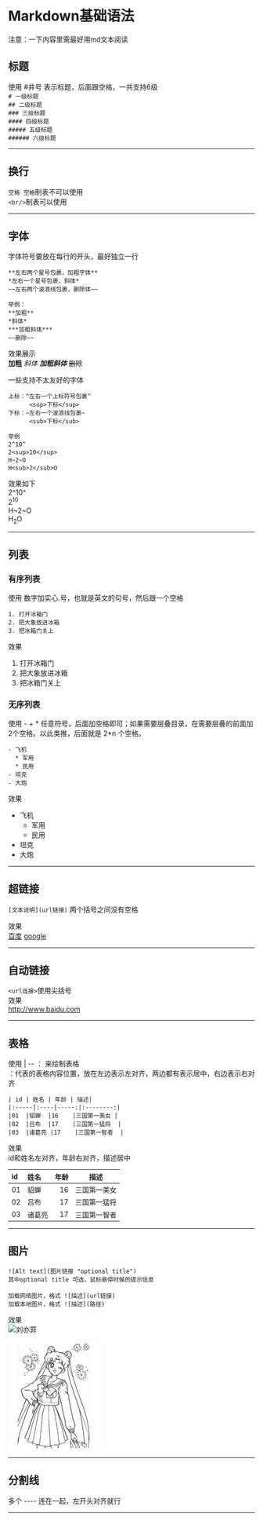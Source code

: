 # Markdown基础语法

注意：一下内容里需最好用md文本阅读

## 标题

使用 #井号 表示标题，后面跟空格，一共支持6级  
```# 一级标题```  
```## 二级标题```  
```### 三级标题```  
```#### 四级标题```  
```##### 五级标题```  
```###### 六级标题```  

--------------------------

## 换行

```空格 空格```制表不可以使用  
```<br/>```制表可以使用  

--------------------------

## 字体

字体符号要放在每行的开头，最好独立一行
```
**左右两个星号包裹，加粗字体**
*左右一个星号包裹，斜体*
~~左右两个波浪线包裹，删除体~~
```
```
举例：
**加粗**
*斜体*
***加粗斜体***
~~删除~~
```

效果展示  
**加粗**
*斜体*
***加粗斜体***
~~删除~~


一些支持不太友好的字体
```
上标：^左右一个上标符号包裹^ 
      <sup>下标</sup>
下标：~左右一个波浪线包裹~
      <sub>下标</sub>
```
```
举例
2^10^  
2<sup>10</sup>  
H~2~O  
H<sub>2</sub>O
```
效果如下  
2^10^  
2<sup>10</sup>  
H~2~O  
H<sub>2</sub>O

--------------------------

## 列表

### 有序列表

使用 数字加实心.号，也就是英文的句号，然后跟一个空格  

```
1. 打开冰箱门  
2. 把大象放进冰箱  
3. 把冰箱门关上
```
效果

1. 打开冰箱门
2. 把大象放进冰箱  
3. 把冰箱门关上

### 无序列表

使用 - + * 任意符号，后面加空格即可；如果需要层叠目录，在需要层叠的前面加2个空格。以此类推，后面就是 2*n 个空格。

```
- 飞机
  * 军用
  * 民用
- 坦克
- 大炮
```
效果

- 飞机
  * 军用
  * 民用
- 坦克
- 大炮

--------------------

## 超链接
```[文本说明](url链接)``` 两个括号之间没有空格

效果  
[百度](https://www.baidu.com)
[google](https://www.google.com)

-------------------

## 自动链接
```<url连接>```使用尖括号  
效果  
<http://www.baidu.com>

----------------

## 表格
使用 | -- ： 来绘制表格  
：代表的表格内容位置，放在左边表示左对齐，两边都有表示居中，右边表示右对齐
```
| id | 姓名 | 年龄 | 描述|
|:-----|:----|-----:|:--------:|
|01  |貂蝉  |16    |三国第一美女 |
|02  |吕布  |17    |三国第一猛将  |
|03  |诸葛亮 |17    |三国第一智者  |

```

效果  
id和姓名左对齐，年龄右对齐，描述居中  

| id | 姓名 | 年龄 | 描述|
|:-----|:----|-----:|:--------:|
|01  |貂蝉  |16    |三国第一美女 |
|02  |吕布  |17    |三国第一猛将  |
|03  |诸葛亮 |17    |三国第一智者  |

----------------

## 图片

```dotnetcli
![Alt text](图片链接 "optional title")
其中optional title 可选，鼠标悬停时候的提示信息

加载网络图片，格式 ![描述](url链接)
加载本地图片，格式 ![描述](路径)

```
效果  
![刘亦菲](http://dingyue.nosdn.127.net/SwRNqBQP8DetpWJbIWvjlrw32yCO5RhmQWhUEZEey8c0p1476452651494.jpg "MM")

![liuyifei](../static/images/mm.jpg)


---------------------
## 分割线
多个 ----  连在一起，左开头对齐就行

--------------------